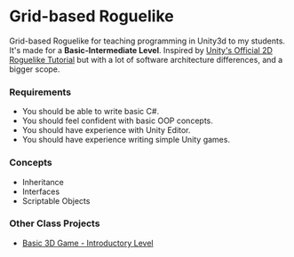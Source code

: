 # Grid-based Roguelike

Grid-based Roguelike for teaching programming in Unity3d to my students.
It's made for a **Basic-Intermediate Level**. 
Inspired by [Unity's Official 2D Roguelike Tutorial](https://learn.unity.com/project/2d-roguelike-tutorial) but with a lot of software architecture differences, and a bigger scope.

### Requirements
* You should be able to write basic C#.
* You should feel confident with basic OOP concepts.
* You should have experience with Unity Editor.
* You should have experience writing simple Unity games.

### Concepts 
* Inheritance
* Interfaces
* Scriptable Objects

### Other Class Projects
* [Basic 3D Game - Introductory Level](https://github.com/MarcoElz/Unity-Basic3D)
